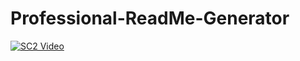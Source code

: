 # Professional-ReadMe-Generator



[![SC2 Video](./Develop/ICON.PNG)](https://drive.google.com/file/d/1X4nL1thE70qrQg7o6vklgpxXc8_oXCff/view?usp=sharing)
